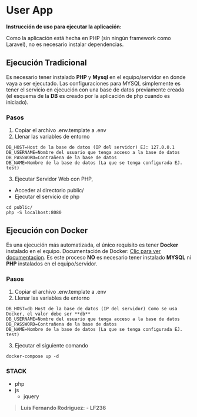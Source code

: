 # User App

**Instrucción de uso para ejecutar la aplicación:**

Como la aplicación está hecha en PHP (sin ningún framework como Laravel), no es necesario instalar dependencias.

## Ejecución Tradicional
Es necesario tener instalado **PHP** y **Mysql** en el equipo/servidor en donde vaya a ser ejecutado.
Las configuraciones para MYSQL simplemente es tener el servicio en ejecución con una base de datos previamente creada (el esquema de la **DB** es creado por  la aplicación de php cuando es iniciado).
### Pasos
1. Copiar el archivo .env.template a .env
2. Llenar las variables de entorno
```
DB_HOST=Host de la base de datos (IP del servidor) EJ: 127.0.0.1
DB_USERNAME=Nombre del usuario que tenga acceso a la base de datos
DB_PASSWORD=Contrañena de la base de datos
DB_NAME=Nombre de la base de datos (La que se tenga configurada EJ. test)
```
3. Ejecutar Servidor Web con PHP,
- Acceder al directorio public/
- Ejecutar el servicio de php
```
cd public/
php -S localhost:8080
```

## Ejecución con Docker
Es una ejecución más automatizada, el único requisito es tener **Docker** instalado en el equipo.
Documentación de Docker: [Clic para ver documentacion](https://www.docker.com/).
Es este proceso **NO** es necesario tener instalado **MYSQL** ni **PHP** instalados en el equipo/servidor.

### Pasos
1. Copiar el archivo .env.template a .env
2. Llenar las variables de entorno
```
DB_HOST=db Host de la base de datos (IP del servidor) Como se usa Docker, el valor debe ser **db**
DB_USERNAME=Nombre del usuario que tenga acceso a la base de datos
DB_PASSWORD=Contrañena de la base de datos
DB_NAME=Nombre de la base de datos (La que se tenga configurada EJ. test)
```
3. Ejecutar el siguiente comando
```
docker-compose up -d
```

### STACK
- php
- js
	- jquery

> **Luis Fernando Rodriguez:** - **LF236** 